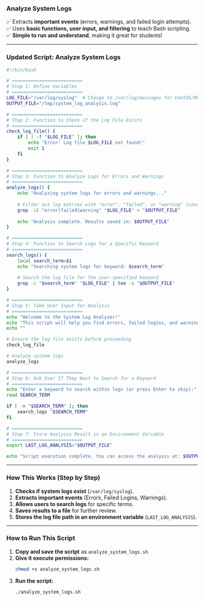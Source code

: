 ### **Analyze System Logs**
✅ Extracts **important events** (errors, warnings, and failed login attempts).  
✅ Uses **basic functions, user input, and filtering** to teach Bash scripting.  
✅ **Simple to run and understand**, making it great for students!

---

### **Updated Script: Analyze System Logs**
```bash
#!/bin/bash

# ==========================
# Step 1: Define Variables
# ==========================
LOG_FILE="/var/log/syslog"  # Change to /var/log/messages for CentOS/RHEL systems
OUTPUT_FILE="/tmp/system_log_analysis.log"

# ==========================
# Step 2: Function to Check if the Log File Exists
# ==========================
check_log_file() {
    if [ ! -f "$LOG_FILE" ]; then
        echo "Error: Log file $LOG_FILE not found!"
        exit 1
    fi
}

# ==========================
# Step 3: Function to Analyze Logs for Errors and Warnings
# ==========================
analyze_logs() {
    echo "Analyzing system logs for errors and warnings..."
    
    # Filter out log entries with "error", "failed", or "warning" (case insensitive)
    grep -iE "error|failed|warning" "$LOG_FILE" > "$OUTPUT_FILE"
    
    echo "Analysis complete. Results saved in: $OUTPUT_FILE"
}

# ==========================
# Step 4: Function to Search Logs for a Specific Keyword
# ==========================
search_logs() {
    local search_term=$1
    echo "Searching system logs for keyword: $search_term"
    
    # Search the log file for the user-specified keyword
    grep -i "$search_term" "$LOG_FILE" | tee -a "$OUTPUT_FILE"
}

# ==========================
# Step 5: Take User Input for Analysis
# ==========================
echo "Welcome to the System Log Analyzer!"
echo "This script will help you find errors, failed logins, and warnings in system logs."
echo ""

# Ensure the log file exists before proceeding
check_log_file

# Analyze system logs
analyze_logs

# ==========================
# Step 6: Ask User If They Want to Search for a Keyword
# ==========================
echo "Enter a keyword to search within logs (or press Enter to skip):"
read SEARCH_TERM

if [ -n "$SEARCH_TERM" ]; then
    search_logs "$SEARCH_TERM"
fi

# ==========================
# Step 7: Store Analysis Result in an Environment Variable
# ==========================
export LAST_LOG_ANALYSIS="$OUTPUT_FILE"

echo "Script execution complete. You can access the analysis at: $OUTPUT_FILE"
```

---

### **How This Works (Step by Step)**
1. **Checks if system logs exist** (`/var/log/syslog`).
2. **Extracts important events** (Errors, Failed Logins, Warnings).
3. **Allows users to search logs** for specific terms.
4. **Saves results to a file** for further review.
5. **Stores the log file path in an environment variable** (`LAST_LOG_ANALYSIS`).

---

### **How to Run This Script**
1. **Copy and save the script** as `analyze_system_logs.sh`
2. **Give it execute permissions:**
   ```bash
   chmod +x analyze_system_logs.sh
   ```
3. **Run the script:**
   ```bash
   ./analyze_system_logs.sh
   ```
